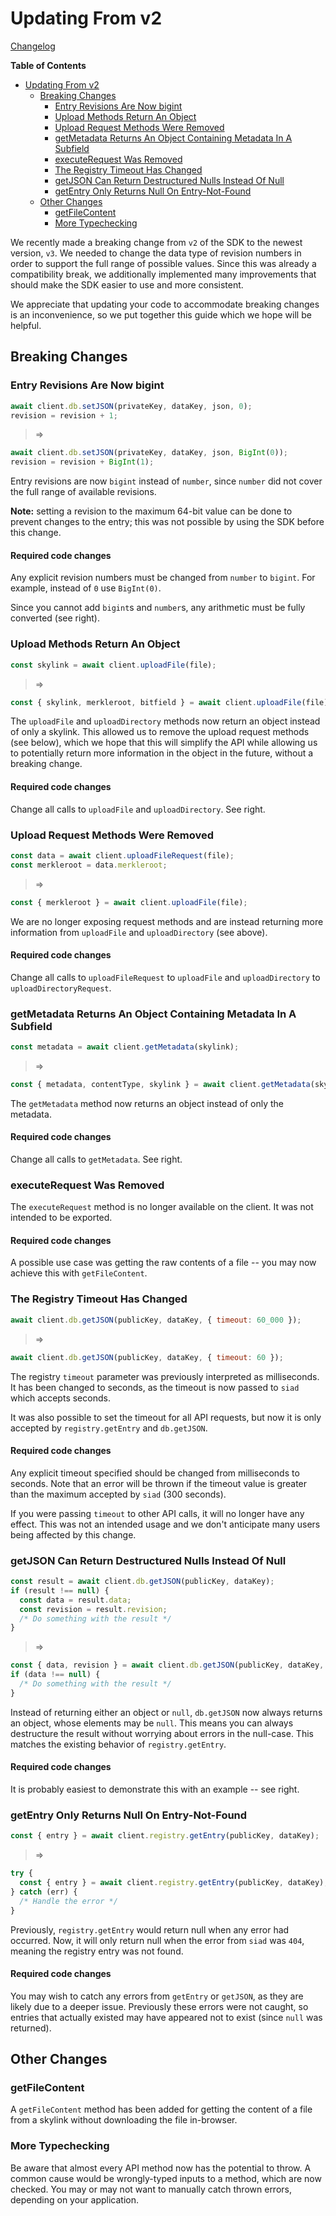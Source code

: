 # Updating From v2

[Changelog](https://github.com/NebulousLabs/skynet-js/blob/master/CHANGELOG.md)

<!-- markdown-toc start - Don't edit this section. Run M-x markdown-toc-refresh-toc -->
**Table of Contents**

- [Updating From v2](#updating-from-v2)
    - [Breaking Changes](#breaking-changes)
        - [Entry Revisions Are Now bigint](#entry-revisions-are-now-bigint)
        - [Upload Methods Return An Object](#upload-methods-return-an-object)
        - [Upload Request Methods Were Removed](#upload-request-methods-were-removed)
        - [getMetadata Returns An Object Containing Metadata In A Subfield](#getmetadata-returns-an-object-containing-metadata-in-a-subfield)
        - [executeRequest Was Removed](#executerequest-was-removed)
        - [The Registry Timeout Has Changed](#the-registry-timeout-has-changed)
        - [getJSON Can Return Destructured Nulls Instead Of Null](#getjson-can-return-destructured-nulls-instead-of-null)
        - [getEntry Only Returns Null On Entry-Not-Found](#getentry-only-returns-null-on-entry-not-found)
    - [Other Changes](#other-changes)
        - [getFileContent](#getfilecontent)
        - [More Typechecking](#more-typechecking)

<!-- markdown-toc end -->

We recently made a breaking change from `v2` of the SDK to the newest version,
`v3`. We needed to change the data type of revision numbers in order to support
the full range of possible values. Since this was already a compatibility break,
we additionally implemented many improvements that should make the SDK easier to
use and more consistent.

We appreciate that updating your code to accommodate breaking changes is an
inconvenience, so we put together this guide which we hope will be helpful.

## Breaking Changes

### Entry Revisions Are Now bigint

```javascript
await client.db.setJSON(privateKey, dataKey, json, 0);
revision = revision + 1;
```

> =>

```javascript
await client.db.setJSON(privateKey, dataKey, json, BigInt(0));
revision = revision + BigInt(1);
```

Entry revisions are now `bigint` instead of `number`, since `number` did not
cover the full range of available revisions.

**Note:** setting a revision to the maximum 64-bit value can be done to prevent
changes to the entry; this was not possible by using the SDK before this change.

#### Required code changes

Any explicit revision numbers must be changed from `number` to `bigint`. For
example, instead of `0` use `BigInt(0)`.

Since you cannot add `bigint`s and `number`s, any arithmetic must be fully
converted (see right).

### Upload Methods Return An Object

```javascript
const skylink = await client.uploadFile(file);
```

> =>

```javascript
const { skylink, merkleroot, bitfield } = await client.uploadFile(file);
```

The `uploadFile` and `uploadDirectory` methods now return an object instead of
only a skylink. This allowed us to remove the upload request methods (see
below), which we hope that this will simplify the API while allowing us to
potentially return more information in the object in the future, without a
breaking change.

#### Required code changes

Change all calls to `uploadFile` and `uploadDirectory`. See right.

### Upload Request Methods Were Removed

```javascript
const data = await client.uploadFileRequest(file);
const merkleroot = data.merkleroot;
```

> =>

```javascript
const { merkleroot } = await client.uploadFile(file);
```

We are no longer exposing request methods and are instead returning more
information from `uploadFile` and `uploadDirectory` (see above).

#### Required code changes

Change all calls to `uploadFileRequest` to `uploadFile` and `uploadDirectory` to
`uploadDirectoryRequest`.

### getMetadata Returns An Object Containing Metadata In A Subfield

```javascript
const metadata = await client.getMetadata(skylink);
```

> =>

```javascript
const { metadata, contentType, skylink } = await client.getMetadata(skylink);
```

The `getMetadata` method now returns an object instead of only the metadata.

#### Required code changes

Change all calls to `getMetadata`. See right.

### executeRequest Was Removed

The `executeRequest` method is no longer available on the client. It was not
intended to be exported.

#### Required code changes

A possible use case was getting the raw contents of a file -- you may now
achieve this with `getFileContent`.

### The Registry Timeout Has Changed

```javascript
await client.db.getJSON(publicKey, dataKey, { timeout: 60_000 });
```

> =>

```javascript
await client.db.getJSON(publicKey, dataKey, { timeout: 60 });
```

The registry `timeout` parameter was previously interpreted as milliseconds. It
has been changed to seconds, as the timeout is now passed to `siad` which
accepts seconds.

It was also possible to set the timeout for all API requests, but now it is only
accepted by `registry.getEntry` and `db.getJSON`.

#### Required code changes

Any explicit timeout specified should be changed from milliseconds to seconds.
Note that an error will be thrown if the timeout value is greater than the
maximum accepted by `siad` (300 seconds).

If you were passing `timeout` to other API calls, it will no longer have any
effect. This was not an intended usage and we don't anticipate many users being
affected by this change.

### getJSON Can Return Destructured Nulls Instead Of Null

```javascript
const result = await client.db.getJSON(publicKey, dataKey);
if (result !== null) {
  const data = result.data;
  const revision = result.revision;
  /* Do something with the result */
}
```

> =>

```javascript
const { data, revision } = await client.db.getJSON(publicKey, dataKey, { timeout: 60 });
if (data !== null) {
  /* Do something with the result */
}
```

Instead of returning either an object or `null`, `db.getJSON` now always returns
an object, whose elements may be `null`. This means you can always destructure
the result without worrying about errors in the null-case. This matches the
existing behavior of `registry.getEntry`.

#### Required code changes

It is probably easiest to demonstrate this with an example -- see right.

### getEntry Only Returns Null On Entry-Not-Found

```javascript
const { entry } = await client.registry.getEntry(publicKey, dataKey);
```

> =>

```javascript
try {
  const { entry } = await client.registry.getEntry(publicKey, dataKey);
} catch (err) {
  /* Handle the error */
}
```

Previously, `registry.getEntry` would return null when any error had occurred.
Now, it will only return null when the error from `siad` was `404`, meaning the
registry entry was not found.

#### Required code changes

You may wish to catch any errors from `getEntry` or `getJSON`, as they are
likely due to a deeper issue. Previously these errors were not caught, so
entries that actually existed may have appeared not to exist (since `null` was
returned).

## Other Changes

### getFileContent

A `getFileContent` method has been added for getting the content of a file from
a skylink without downloading the file in-browser.

### More Typechecking

Be aware that almost every API method now has the potential to throw. A common
cause would be wrongly-typed inputs to a method, which are now checked. You may
or may not want to manually catch thrown errors, depending on your application.
